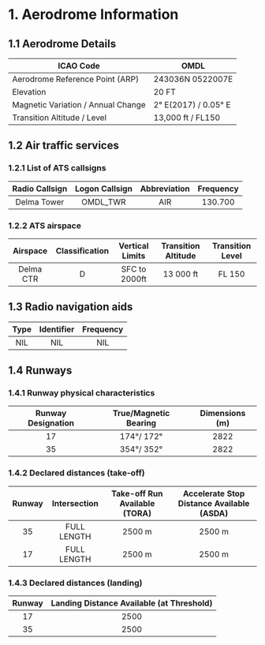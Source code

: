 # 1. Aerodrome Information
## 1.1 Aerodrome Details
| ICAO Code                          |         OMDL         |
|------------------------------------|----------------------|
| Aerodrome Reference Point (ARP)    |   243036N 0522007E   |
| Elevation                          |         20 FT        |
| Magnetic Variation / Annual Change | 2° E(2017) / 0.05° E |
| Transition Altitude / Level        |  13,000 ft / FL150   |

## 1.2 Air traffic services
### 1.2.1 List of ATS callsigns
| Radio Callsign              | Logon Callsign   | Abbreviation   | Frequency   |
|:---------------------------:|:----------------:|:--------------:|:-----------:|
| Delma Tower                 |OMDL_TWR          |AIR             |130.700      |

### 1.2.2 ATS airspace
| Airspace                                         | Classification   | Vertical Limits       | Transition Altitude   | Transition Level   |
|:------------------------------------------------:|:----------------:|:---------------------:|:---------------------:|:------------------:|
| Delma CTR                                        |        D         |   SFC to 2000ft       | 13 000 ft             | FL 150             |

## 1.3 Radio navigation aids
| Type            | Identifier   | Frequency   |
|:---------------:|:------------:|:-----------:|
| NIL             |NIL           |NIL          |

## 1.4 Runways
### 1.4.1 Runway physical characteristics
| Runway Designation   | True/Magnetic Bearing     | Dimensions (m)   |
|:--------------------:|:-------------------------:|:----------------:|
|17                    | 174°/ 172°                | 2822             |
|35                    | 354°/ 352°                | 2822             |

### 1.4.2 Declared distances (take-off)
| Runway    | Intersection     |Take-off Run Available (TORA) | Accelerate Stop Distance Available (ASDA)|
|:---------:|:----------------:|:----------------------------:|:----------------------------------------:|             
| 35        |FULL LENGTH       |2500 m                        |2500 m                                    |                           
| 17        |FULL LENGTH       |2500 m                        |2500 m                                    |

### 1.4.3 Declared distances (landing)
| Runway | Landing Distance Available (at Threshold) |
|:------:|:-----------------------------------------:|
|17      |2500                                       |
|35      |2500                                       |
